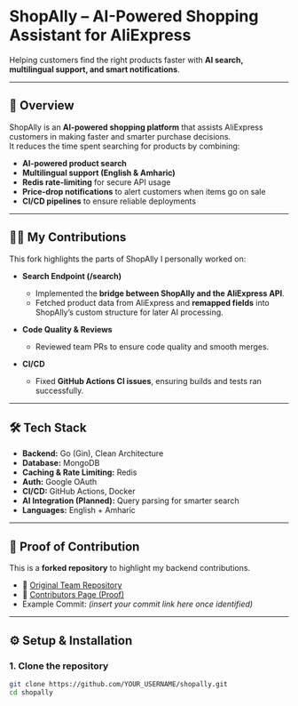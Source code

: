 # ShopAlly – AI-Powered Shopping Assistant for AliExpress  
Helping customers find the right products faster with **AI search, multilingual support, and smart notifications**.  

---

## 🚀 Overview  
ShopAlly is an **AI-powered shopping platform** that assists AliExpress customers in making faster and smarter purchase decisions.  
It reduces the time spent searching for products by combining:  

- **AI-powered product search**  
- **Multilingual support (English & Amharic)**  
- **Redis rate-limiting** for secure API usage  
- **Price-drop notifications** to alert customers when items go on sale  
- **CI/CD pipelines** to ensure reliable deployments  

---

## 👨‍💻 My Contributions  
This fork highlights the parts of ShopAlly I personally worked on:  

- **Search Endpoint (/search)**  
  - Implemented the **bridge between ShopAlly and the AliExpress API**.  
  - Fetched product data from AliExpress and **remapped fields** into ShopAlly’s custom structure for later AI processing.  

- **Code Quality & Reviews**  
  - Reviewed team PRs to ensure code quality and smooth merges.  

- **CI/CD**  
  - Fixed **GitHub Actions CI issues**, ensuring builds and tests ran successfully.  

---

## 🛠 Tech Stack  
- **Backend:** Go (Gin), Clean Architecture  
- **Database:** MongoDB  
- **Caching & Rate Limiting:** Redis  
- **Auth:** Google OAuth  
- **CI/CD:** GitHub Actions, Docker  
- **AI Integration (Planned):** Query parsing for smarter search  
- **Languages:** English + Amharic  

---

## 📂 Proof of Contribution  
This is a **forked repository** to highlight my backend contributions.  

- 🔗 [Original Team Repository](https://github.com/A2SV/g6-shopally)  
- 👥 [Contributors Page (Proof)](https://github.com/A2SV/g6-shopally/graphs/contributors)  
- Example Commit: *(insert your commit link here once identified)*  

---

## ⚙️ Setup & Installation  

### 1. Clone the repository  
```bash
git clone https://github.com/YOUR_USERNAME/shopally.git
cd shopally

